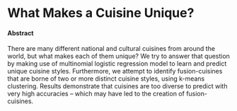 # What Makes a Cuisine Unique?

#### Abstract
There are many different national and cultural cuisines from around the world, but what makes each of them unique? We try to answer that question by making use of multinomial logistic regression model to learn and predict unique cuisine styles. Furthermore, we attempt to identify fusion-cuisines that are borne of two or more distinct cuisine styles, using k-means clustering. Results demonstrate that cuisines are too diverse to predict with very high accuracies – which may have led to the creation of fusion-cuisines.

